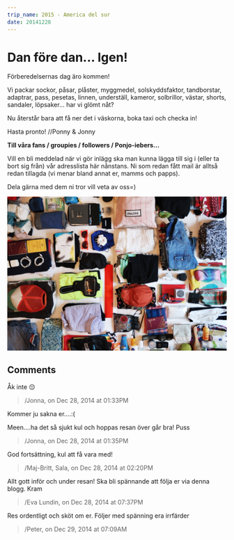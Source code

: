 ```yaml
---
trip_name: 2015 - America del sur
date: 20141228
---
```


# Dan före dan... Igen!

Förberedelsernas dag äro kommen!

Vi packar sockor, påsar, plåster, myggmedel, solskyddsfaktor, tandborstar, adaptrar, pass, pesetas, linnen, underställ, kameror, solbrillor, västar, shorts, sandaler, löpsaker... har vi glömt nåt?

Nu återstår bara att få ner det i väskorna, boka taxi och checka in!

Hasta pronto!
//Ponny & Jonny

**Till våra fans / groupies / followers / Ponjo-iebers...**

Vill en bli meddelad när vi gör inlägg ska man kunna lägga till sig i (eller ta bort sig från) vår adresslista här nånstans. Ni som redan fått mail är alltså redan tillagda (vi menar bland annat er, mamms och papps).

Dela gärna med dem ni tror vill veta av oss=)

![packningsorgie](images/1.1419767594.packningsorgie.jpg)

## Comments

Åk inte 😔
> /Jonna, on Dec 28, 2014 at 01:33PM

Kommer ju sakna er....:(

Meen....ha det så sjukt kul och hoppas resan över går bra!
Puss
> /Jonna, on Dec 28, 2014 at 01:35PM

God fortsättning, kul att få vara med!
> /Maj-Britt, Sala, on Dec 28, 2014 at 02:20PM

Allt gott inför och under resan!
Ska bli spännande att följa er via denna blogg.
Kram
> /Eva Lundin, on Dec 28, 2014 at 07:37PM

Res ordentligt och sköt om er.
Följer med spänning era irrfärder
> /Peter, on Dec 29, 2014 at 07:09AM
